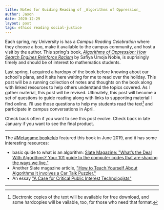 ```yaml
---
title: Notes for Guiding Reading of _Algorithms of Oppression_
author: Jason
date: 2020-12-29
layout: post
tags: ethics reading social-justice
---
```


Each spring, my University is has a _Campus Reading Celebration_ where they choose a boo, make it available to the campus community, and host a visit by the author.  This spring's book, [_Algorithms of Oppression: How Search Engines Reinforce Racism_](https://nyupress.org/9781479837243/algorithms-of-oppression/) by Safiya Umoja Noble, is suprisingly timely and should be of interest to mathematics students.

Last spring, I acquired a hardopy of the book before knowing about our school's plans, and it site here waiting for me to read over the holiday.  This post will be a running collection of notes and thoughts on the book along with linked resources to help others understand the topics covered.  As I gather material, this post will be revised.  Ultimately, this post will become a set of questions to guide reading along with links to supporting material I find online.  I'll use those questions to help my students read the text[^1] and participate in campus conversations in April.

Check back often if you want to see this post evolve.  Check back in late January if you want to see the final product.

* * *

The [#Metagame bookclub](https://sites.google.com/site/metagamebookclub/spring2019) featured this book in June 2019, and it has some interesting resources:

* basic quide to what is an algorithm: [Slate Magazine: "What’s the Deal With Algorithms? Your 101 guide to the computer codes that are shaping the ways we live."](http://www.slate.com/articles/technology/future_tense/2016/02/what_is_an_algorithm_an_explainer.html)
* Another Slate magazine article, ["How to Teach Yourself About Algorithms 
It involves a Car Talk Puzzler."](https://slate.com/technology/2016/02/how-to-teach-yourself-about-algorithms.html)
* An essay ["A Case for Critical Public Interest Technologists"](https://points.datasociety.net/a-case-for-critical-public-interest-technologists-111d7ea3d384)

* * *


[^1]: Electronic copies of the text will be available for free download, and some hardcopies will be vailable, too, for those who need that format.
